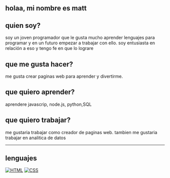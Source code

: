 ## holaa, mi nombre es matt 
## quien soy?
soy un joven programador que le gusta mucho aprender lenguajes para programar y en un futuro empezar a trabajar con ello. soy entusiasta en relación a eso y tengo fe en que lo lograre
## que me gusta hacer?
me gusta crear paginas web para aprender y divertirme.
## que quiero aprender?
aprendere javascrip, node.js, python,SQL <br>
## que quiero trabajar?
me gustaria trabajar como creador de paginas web.
tambien me gustaria trabajar en analitica de datos

<hr>

## lenguajes

  [![HTML](https://img.shields.io/badge/HTML5-E34F26?style=for-the-badge&logo=html5&logoColor=white)](https://developer.mozilla.org/es/docs/Web/HTML)
[![CSS](https://img.shields.io/badge/CSS3-1572B6?style=for-the-badge&logo=css3&logoColor=white)](https://developer.mozilla.org/es/docs/Web/CSS)



<!--
**matiasbenavides-bot/matiasbenavides-bot** is a ✨ _special_ ✨ repository because its `README.md` (this file) appears on your GitHub profile.

Here are some ideas to get you started:

- 🔭 I’m currently working on ...
- 🌱 I’m currently learning ...
- 👯 I’m looking to collaborate on ...
- 🤔 I’m looking for help with ...
- 💬 Ask me about ...
- 📫 How to reach me: ...
- 😄 Pronouns: ...
- ⚡ Fun fact: ...
-->
